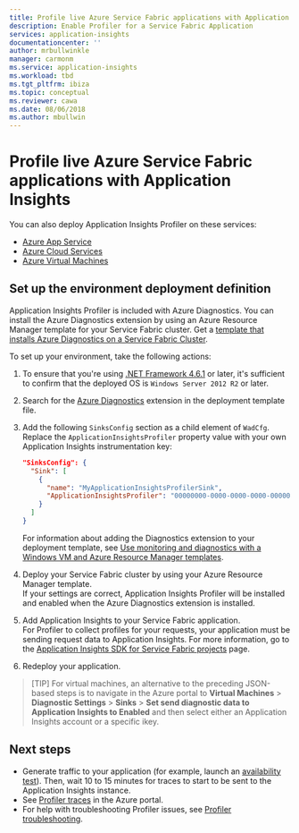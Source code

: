 ```yaml
---
title: Profile live Azure Service Fabric applications with Application Insights | Microsoft Docs
description: Enable Profiler for a Service Fabric Application
services: application-insights
documentationcenter: ''
author: mrbullwinkle
manager: carmonm
ms.service: application-insights
ms.workload: tbd
ms.tgt_pltfrm: ibiza
ms.topic: conceptual
ms.reviewer: cawa
ms.date: 08/06/2018
ms.author: mbullwin
---
```

# Profile live Azure Service Fabric applications with Application Insights

You can also deploy Application Insights Profiler on these services:
* [Azure App Service](../azure-monitor/app/profiler.md?toc=/azure/azure-monitor/toc.json)
* [Azure Cloud Services](profiler-cloudservice.md?toc=/azure/azure-monitor/toc.json)
* [Azure Virtual Machines](profiler-vm.md?toc=/azure/azure-monitor/toc.json)

## Set up the environment deployment definition

Application Insights Profiler is included with Azure Diagnostics. You can install the Azure Diagnostics extension by using an Azure Resource Manager template for your Service Fabric cluster. Get a [template that installs Azure Diagnostics on a Service Fabric Cluster](https://github.com/Azure/azure-docs-json-samples/blob/master/application-insights/ServiceFabricCluster.json).

To set up your environment, take the following actions:

1. To ensure that you're using [.NET Framework 4.6.1](https://docs.microsoft.com/dotnet/framework/migration-guide/how-to-determine-which-versions-are-installed) or later, it's sufficient to confirm that the deployed OS is `Windows Server 2012 R2` or later.

1. Search for the [Azure Diagnostics](https://docs.microsoft.com/azure/monitoring-and-diagnostics/azure-diagnostics) extension in the deployment template file.

1. Add the following `SinksConfig` section as a child element of `WadCfg`. Replace the `ApplicationInsightsProfiler` property value with your own Application Insights instrumentation key:  

      ```json
      "SinksConfig": {
        "Sink": [
          {
            "name": "MyApplicationInsightsProfilerSink",
            "ApplicationInsightsProfiler": "00000000-0000-0000-0000-000000000000"
          }
        ]
      }
      ```

      For information about adding the Diagnostics extension to your deployment template, see [Use monitoring and diagnostics with a Windows VM and Azure Resource Manager templates](https://docs.microsoft.com/azure/virtual-machines/windows/extensions-diagnostics-template?toc=%2fazure%2fvirtual-machines%2fwindows%2ftoc.json).

1. Deploy your Service Fabric cluster by using your Azure Resource Manager template.  
  If your settings are correct, Application Insights Profiler will be installed and enabled when the Azure Diagnostics extension is installed. 

1. Add Application Insights to your Service Fabric application.  
  For Profiler to collect profiles for your requests, your application must be sending request data to Application Insights. For more information, go to the [Application Insights SDK for Service Fabric projects](https://github.com/Microsoft/ApplicationInsights-ServiceFabric) page.

1. Redeploy your application.

> [TIP]
> For virtual machines, an alternative to the preceding JSON-based steps is to navigate in the Azure portal to **Virtual Machines** > **Diagnostic Settings** > **Sinks** > **Set send diagnostic data to Application Insights to Enabled** and then select either an Application Insights account or a specific ikey.

## Next steps

* Generate traffic to your application (for example, launch an [availability test](https://docs.microsoft.com/azure/application-insights/monitor-web-app-availability)). Then, wait 10 to 15 minutes for traces to start to be sent to the Application Insights instance.
* See [Profiler traces](https://docs.microsoft.com/azure/application-insights/profiler-overview?toc=/azure/azure-monitor/toc.json) in the Azure portal.
* For help with troubleshooting Profiler issues, see [Profiler troubleshooting](profiler-troubleshooting.md?toc=/azure/azure-monitor/toc.json).
